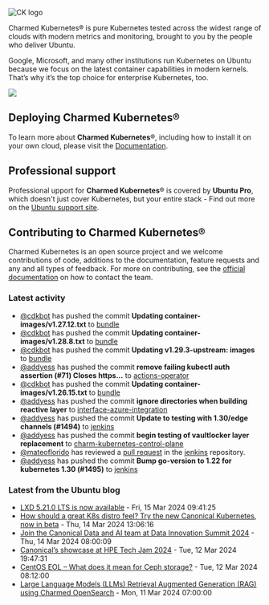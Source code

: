 ![CK logo](https://assets.ubuntu.com/v1/451d4cf4-Charmed+Kubernetes_RGB_onWhite_2022.svg)

Charmed Kubernetes® is pure Kubernetes tested across the widest range of clouds with modern metrics and monitoring, brought to you by the people who deliver Ubuntu.

Google, Microsoft, and many other institutions run Kubernetes on Ubuntu because we focus on the latest container capabilities in modern kernels. That’s why it’s the top choice for enterprise Kubernetes, too.

![](https://assets.ubuntu.com/v1/843c77b6-juju-at-a-glace.svg)

## Deploying Charmed Kubernetes®

To learn more about **Charmed Kubernetes**®, including how to install it on your own cloud, please visit the [Documentation][docs].

## Professional support

Professional upport for **Charmed Kubernetes**® is covered by **Ubuntu Pro**, which doesn't just cover Kubernetes, but your entire stack - Find out more on the [Ubuntu support site](https://ubuntu.com/support).

## Contributing to Charmed Kubernetes®

Charmed Kubernetes is an open source project and we welcome contributions of code, additions to the documentation, feature requests and any and all types of feedback. For more on contributing, see the [official documentation][get-in-touch] on how to contact the team.

<!-- LINKS -->
[docs]: https://ubuntu.com/kubernetes/docs
[get-in-touch]: https://ubuntu.com/kubernetes/docs/get-in-touch

### Latest activity

<!-- activity starts -->
 - [@cdkbot](https://github.com/cdkbot) has pushed the commit **Updating container-images/v1.27.12.txt** to [bundle](https://github.com/charmed-kubernetes/bundle)
 - [@cdkbot](https://github.com/cdkbot) has pushed the commit **Updating container-images/v1.28.8.txt** to [bundle](https://github.com/charmed-kubernetes/bundle)
 - [@cdkbot](https://github.com/cdkbot) has pushed the commit **Updating v1.29.3-upstream: images** to [bundle](https://github.com/charmed-kubernetes/bundle)
 - [@addyess](https://github.com/addyess) has pushed the commit **remove failing kubectl auth assertion (#71)  Closes https...** to [actions-operator](https://github.com/charmed-kubernetes/actions-operator)
 - [@cdkbot](https://github.com/cdkbot) has pushed the commit **Updating container-images/v1.26.15.txt** to [bundle](https://github.com/charmed-kubernetes/bundle)
 - [@addyess](https://github.com/addyess) has pushed the commit **ignore directories when building reactive layer** to [interface-azure-integration](https://github.com/charmed-kubernetes/interface-azure-integration)
 - [@addyess](https://github.com/addyess) has pushed the commit **Update to testing with 1.30/edge channels (#1494)** to [jenkins](https://github.com/charmed-kubernetes/jenkins)
 - [@addyess](https://github.com/addyess) has pushed the commit **begin testing of vaultlocker layer replacement** to [charm-kubernetes-control-plane](https://github.com/charmed-kubernetes/charm-kubernetes-control-plane)
 - [@mateoflorido](https://github.com/mateoflorido) has reviewed a [pull request](https://github.com/charmed-kubernetes/jenkins/pull/1494) in the [jenkins](https://github.com/charmed-kubernetes/jenkins) repository.
 - [@addyess](https://github.com/addyess) has pushed the commit **Bump go-version to 1.22 for kubernetes 1.30 (#1495)** to [jenkins](https://github.com/charmed-kubernetes/jenkins)
<!-- activity ends -->

<!-- roadmap starts -->

<!-- roadmap ends -->

### Latest from the Ubuntu blog

<!-- blog starts -->
* [LXD 5.21.0 LTS is now available](https://ubuntu.com//blog/lxd_5-21-0_lts) - Fri, 15 Mar 2024 09:41:25 
* [How should a great K8s distro feel? Try the new Canonical Kubernetes, now in beta](https://ubuntu.com//blog/try-canonical-kubernetes-beta) - Thu, 14 Mar 2024 13:06:16 
* [Join the Canonical Data and AI team at Data Innovation Summit 2024](https://ubuntu.com//blog/join-canonical-data-and-ai-team-at-data-innovation-summit-2024) - Thu, 14 Mar 2024 08:00:09 
* [Canonical&#8217;s showcase at HPE Tech Jam 2024](https://ubuntu.com//blog/canonicals-showcase-at-hpe-tech-jam-2024) - Tue, 12 Mar 2024 19:47:31 
* [CentOS EOL &#8211; What does it mean for Ceph storage?](https://ubuntu.com//blog/centos-eol-ceph) - Tue, 12 Mar 2024 08:12:00 
* [Large Language Models (LLMs) Retrieval Augmented Generation (RAG) using Charmed OpenSearch](https://ubuntu.com//blog/vector-database-large-language-models-opensearch) - Mon, 11 Mar 2024 07:00:00 
<!-- blog ends -->
